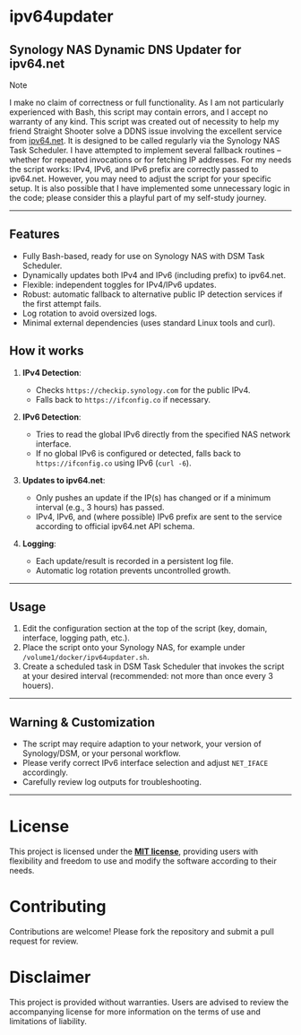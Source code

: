 # ipv64updater
## Synology NAS Dynamic DNS Updater for ipv64.net

> [!NOTE]
> I make no claim of correctness or full functionality. As I am not particularly experienced with Bash, this script may contain errors, and I accept no warranty of any kind. This script was created out of necessity to help my friend Straight Shooter solve a DDNS issue involving the excellent service from [ipv64.net](https://ipv64.net). It is designed to be called regularly via the Synology NAS Task Scheduler. I have attempted to implement several fallback routines – whether for repeated invocations or for fetching IP addresses. For my needs the script works: IPv4, IPv6, and IPv6 prefix are correctly passed to ipv64.net. However, you may need to adjust the script for your specific setup. It is also possible that I have implemented some unnecessary logic in the code; please consider this a playful part of my self-study journey.

---

## Features

- Fully Bash-based, ready for use on Synology NAS with DSM Task Scheduler.
- Dynamically updates both IPv4 and IPv6 (including prefix) to ipv64.net.
- Flexible: independent toggles for IPv4/IPv6 updates.
- Robust: automatic fallback to alternative public IP detection services if the first attempt fails.
- Log rotation to avoid oversized logs.
- Minimal external dependencies (uses standard Linux tools and curl).

## How it works

1. **IPv4 Detection**:  
    - Checks `https://checkip.synology.com` for the public IPv4.
    - Falls back to `https://ifconfig.co` if necessary.

2. **IPv6 Detection**:  
    - Tries to read the global IPv6 directly from the specified NAS network interface.
    - If no global IPv6 is configured or detected, falls back to `https://ifconfig.co` using IPv6 (`curl -6`).

3. **Updates to ipv64.net**:  
    - Only pushes an update if the IP(s) has changed or if a minimum interval (e.g., 3 hours) has passed.
    - IPv4, IPv6, and (where possible) IPv6 prefix are sent to the service according to official ipv64.net API schema.

4. **Logging**:  
    - Each update/result is recorded in a persistent log file.
    - Automatic log rotation prevents uncontrolled growth.

---

## Usage

1. Edit the configuration section at the top of the script (key, domain, interface, logging path, etc.).
2. Place the script onto your Synology NAS, for example under `/volume1/docker/ipv64updater.sh`.
3. Create a scheduled task in DSM Task Scheduler that invokes the script at your desired interval (recommended: not more than once every 3 houers).

---

## Warning & Customization

- The script may require adaption to your network, your version of Synology/DSM, or your personal workflow.
- Please verify correct IPv6 interface selection and adjust `NET_IFACE` accordingly.
- Carefully review log outputs for troubleshooting.

---

# License
This project is licensed under the **[MIT license](https://github.com/ot2i7ba/ipv64updater/blob/main/LICENSE)**, providing users with flexibility and freedom to use and modify the software according to their needs.

# Contributing
Contributions are welcome! Please fork the repository and submit a pull request for review.

# Disclaimer
This project is provided without warranties. Users are advised to review the accompanying license for more information on the terms of use and limitations of liability.
